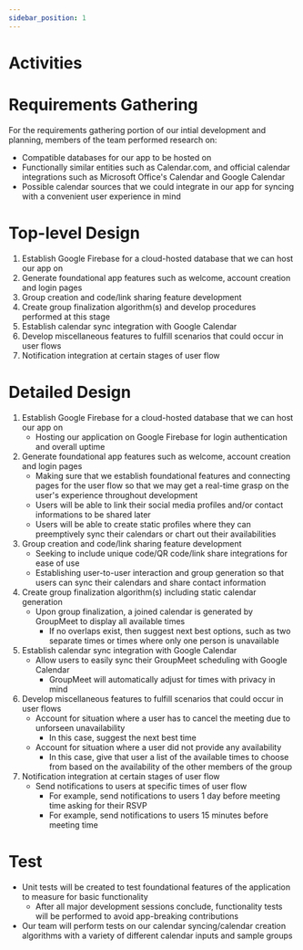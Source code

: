 ```yaml
---
sidebar_position: 1
---
```


# Activities

# Requirements Gathering

For the requirements gathering portion of our intial development and planning, members of the team performed research on:
- Compatible databases for our app to be hosted on
- Functionally similar entities such as Calendar.com, and official calendar integrations such as Microsoft Office's Calendar and Google Calendar
- Possible calendar sources that we could integrate in our app for syncing with a convenient user experience in mind

# Top-level Design

1. Establish Google Firebase for a cloud-hosted database that we can host our app on
2. Generate foundational app features such as welcome, account creation and login pages
3. Group creation and code/link sharing feature development
4. Create group finalization algorithm(s) and develop procedures performed at this stage
5. Establish calendar sync integration with Google Calendar
6. Develop miscellaneous features to fulfill scenarios that could occur in user flows
7. Notification integration at certain stages of user flow

# Detailed Design

1. Establish Google Firebase for a cloud-hosted database that we can host our app on
    - Hosting our application on Google Firebase for login authentication and overall uptime
2. Generate foundational app features such as welcome, account creation and login pages
    - Making sure that we establish foundational features and connecting pages for the user flow so that we may get a real-time grasp on the user's experience throughout development
    - Users will be able to link their social media profiles and/or contact informations to be shared later
    - Users will be able to create static profiles where they can preemptively sync their calendars or chart out their availabilities
3. Group creation and code/link sharing feature development
    - Seeking to include unique code/QR code/link share integrations for ease of use
    - Establishing user-to-user interaction and group generation so that users can sync their calendars and share contact information
4. Create group finalization algorithm(s) including static calendar generation
    - Upon group finalization, a joined calendar is generated by GroupMeet to display all available times
        - If no overlaps exist, then suggest next best options, such as two separate times or times where only one person is unavailable
5. Establish calendar sync integration with Google Calendar
    - Allow users to easily sync their GroupMeet scheduling with Google Calendar
        - GroupMeet will automatically adjust for times with privacy in mind
6. Develop miscellaneous features to fulfill scenarios that could occur in user flows
    - Account for situation where a user has to cancel the meeting due to unforseen unavailability
        - In this case, suggest the next best time
    - Account for situation where a user did not provide any availability
        - In this case, give that user a list of the available times to choose from based on the availability of the other members of the group
7. Notification integration at certain stages of user flow
    - Send notifications to users at specific times of user flow
        - For example, send notifications to users 1 day before meeting time asking for their RSVP
        - For example, send notifications to users 15 minutes before meeting time

# Test

- Unit tests will be created to test foundational features of the application to measure for basic functionality
    - After all major development sessions conclude, functionality tests will be performed to avoid app-breaking contributions
- Our team will perform tests on our calendar syncing/calendar creation algorithms with a variety of different calendar inputs and sample groups